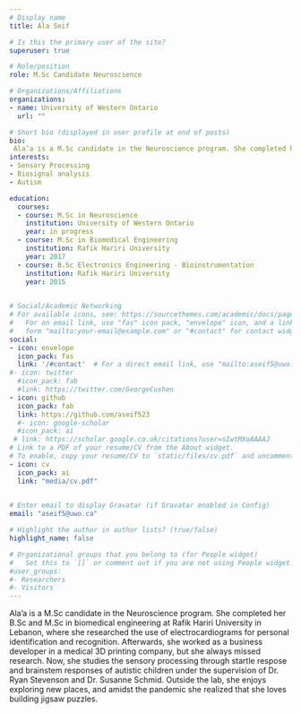 ```yaml
---
# Display name
title: Ala Seif

# Is this the primary user of the site?
superuser: true

# Role/position
role: M.Sc Candidate Neuroscience

# Organizations/Affiliations
organizations:
- name: University of Western Ontario
  url: ""

# Short bio (displayed in user profile at end of posts)
bio:
 Ala’a is a M.Sc candidate in the Neuroscience program. She completed her B.Sc and M.Sc in biomedical engineering at Rafik Hariri University in Lebanon, where she researched the use of electrocardiograms for personal identification and recognition. Afterwards, she worked as a business developer in a medical 3D printing company, but she always missed research. Now, she studies the sensory processing through startle respose and  brainstem responses of autistic children under the supervision of Dr. Ryan Stevenson and Dr. Susanne Schmid.Outside the lab, she enjoys exploring new places, and amidst the pandemic she realized that she loves building jigsaw puzzles.
interests:
- Sensory Processing 
- Biosignal analysis
- Autism

education:
  courses:
  - course: M.Sc in Neuroscience
    institution: University of Western Ontario
    year: in progress
  - course: M.Sc in Biomedical Engineering
    institution: Rafik Hariri University
    year: 2017
  - course: B.Sc Electronics Engineering - Bioinstrumentation
    institution: Rafik Hariri University
    year: 2015
  

# Social/Academic Networking
# For available icons, see: https://sourcethemes.com/academic/docs/page-builder/#icons
#   For an email link, use "fas" icon pack, "envelope" icon, and a link in the
#   form "mailto:your-email@example.com" or "#contact" for contact widget.
social:
- icon: envelope
  icon_pack: fas
  link: '/#contact'  # For a direct email link, use "mailto:aseif5@uwo.ca".
#- icon: twitter
  #icon_pack: fab
  #link: https://twitter.com/GeorgeCushen
- icon: github
  icon_pack: fab
  link: https://github.com/aseif523
  #- icon: google-scholar
  #icon_pack: ai
 # link: https://scholar.google.co.uk/citations?user=sIwtMXoAAAAJ
# Link to a PDF of your resume/CV from the About widget.
# To enable, copy your resume/CV to `static/files/cv.pdf` and uncomment the lines below.
- icon: cv
  icon_pack: ai
  link: "media/cv.pdf"
 

# Enter email to display Gravatar (if Gravatar enabled in Config)
email: "aseif5@uwo.ca"

# Highlight the author in author lists? (true/false)
highlight_name: false

# Organizational groups that you belong to (for People widget)
#   Set this to `[]` or comment out if you are not using People widget.
#user_groups:
#- Researchers
#- Visitors
---
```


Ala’a is a M.Sc candidate in the Neuroscience program. She completed her B.Sc and M.Sc in biomedical engineering at Rafik Hariri University in Lebanon, where she researched the use of electrocardiograms for personal identification and recognition. Afterwards, she worked as a business developer in a medical 3D printing company, but she always missed research. Now, she studies the sensory processing through startle respose and  brainstem responses of autistic children under the supervision of Dr. Ryan Stevenson and Dr. Susanne Schmid.
Outside the lab, she enjoys exploring new places, and amidst the pandemic she realized that she loves building jigsaw puzzles.